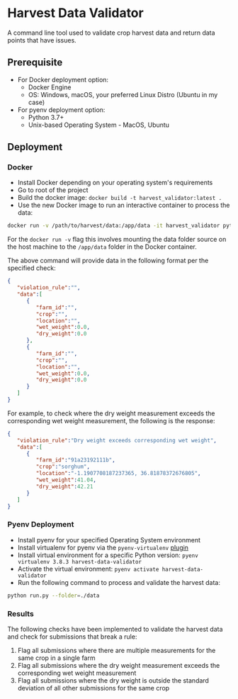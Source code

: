 # Harvest Data Validator

A command line tool used to validate crop harvest data and return data points that have issues.

## Prerequisite

* For Docker deployment option:
  * Docker Engine
  * OS: Windows, macOS, your preferred Linux Distro (Ubuntu in my case) 
* For pyenv deployment option:
  * Python 3.7+
  * Unix-based Operating System - MacOS, Ubuntu

## Deployment

### Docker

* Install Docker depending on your operating system's requirements
* Go to root of the project
* Build the docker image: `docker build -t harvest_validator:latest .`
* Use the new Docker image to run an interactive container to process the data:

```bash
docker run -v /path/to/harvest/data:/app/data -it harvest_validator python run.py --folder=./data

```

For the `docker run -v` flag this involves mounting the data folder source on the host machine to the `/app/data` folder in the Docker container.

The above command will provide data in the following format per the specified check:

```json
{
   "violation_rule":"",
   "data":[
      {
         "farm_id":"",
         "crop":"",
         "location":"",
         "wet_weight":0.0,
         "dry_weight":0.0
      },
      {
         "farm_id":"",
         "crop":"",
         "location":"",
         "wet_weight":0.0,
         "dry_weight":0.0
      }
   ]
}
```

For example, to check where the dry weight measurement exceeds the corresponding wet weight measurement, the following is the response:

```json
{
   "violation_rule":"Dry weight exceeds corresponding wet weight",
   "data":[
      {
         "farm_id":"91a23192111b",
         "crop":"sorghum",
         "location":"-1.1907708187237365, 36.81878372676805",
         "wet_weight":41.04,
         "dry_weight":42.21
      }
   ]
}
```

### Pyenv Deployment

* Install pyenv for your specified Operating System environment
* Install virtualenv for pyenv via the `pyenv-virtualenv` [plugin](https://github.com/pyenv/pyenv-virtualenv)
* Install virtual environment for a specific Python version: `pyenv virtualenv 3.8.3 harvest-data-validator`
* Activate the virtual environment: `pyenv activate harvest-data-validator`
* Run the following command to process and validate the harvest data:

```bash
python run.py --folder=./data
```


### Results

The following checks have been implemented to validate the harvest data and check for submissions that break a rule:

1. Flag all submissions where there are multiple measurements for the same crop in a single farm
2. Flag all submissions where the dry weight measurement exceeds the corresponding wet weight measurement
3. Flag all submissions where the dry weight is outside the standard deviation of all other submissions for the same crop


